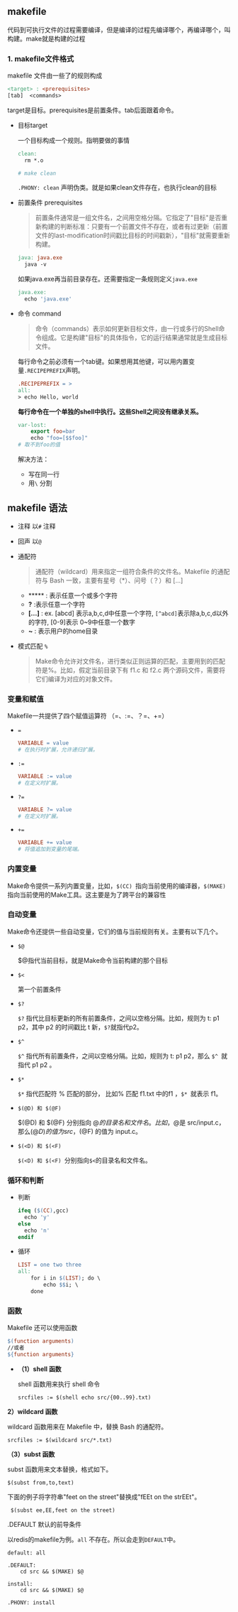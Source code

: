 ## makefile

代码到可执行文件的过程需要编译，但是编译的过程先编译哪个，再编译哪个，叫构建。make就是构建的过程

### 1. makefile文件格式

makefile 文件由一些了的规则构成 

```makefile
<target> : <prerequisites> 
[tab]  <commands>
```

target是目标。prerequisites是前置条件。tab后面跟着命令。

- 目标target

  一个目标构成一个规则。指明要做的事情

  ```makefile
  clean:
  	rm *.o
  
  # make clean
  ```

  `.PHONY: clean` 声明伪类。就是如果clean文件存在，也执行clean的目标

  

- 前置条件 prerequisites

  > 前置条件通常是一组文件名，之间用空格分隔。它指定了"目标"是否重新构建的判断标准：只要有一个前置文件不存在，或者有过更新（前置文件的last-modification时间戳比目标的时间戳新），"目标"就需要重新构建。 

  ```makefile
  java: java.exe
  	java -v
  ```

  如果java.exe再当前目录存在。还需要指定一条规则定义`java.exe`

  ```makefile
  java.exe:
  	echo 'java.exe'
  ```

- 命令 command

  > 命令（commands）表示如何更新目标文件，由一行或多行的Shell命令组成。它是构建"目标"的具体指令，它的运行结果通常就是生成目标文件。 

  每行命令之前必须有一个tab键。如果想用其他键，可以用内置变量`.RECIPEPREFIX`声明。 

  ```makefile
  .RECIPEPREFIX = >
  all:
  > echo Hello, world
  ```

  **每行命令在一个单独的shell中执行。这些Shell之间没有继承关系。** 

  ```makefile
  var-lost:
      export foo=bar
      echo "foo=[$$foo]"
  # 取不到foo的值
  ```

  解决方法：

  - 写在同一行
  - 用`\` 分割

## makefile 语法

- 注释 以`#` 注释

- 回声 以`@`

- 通配符

  > 通配符（wildcard）用来指定一组符合条件的文件名。Makefile 的通配符与 Bash 一致，主要有星号（*）、问号（？）和 [...]  

  - *****     : 表示任意一个或多个字符
  - **?**     :表示任意一个字符
  - **[...]** : ex. [abcd] 表示a,b,c,d中任意一个字符, `[^abcd]`表示除a,b,c,d以外的字符, [0-9]表示 0~9中任意一个数字
  - **~**     : 表示用户的home目录

- 模式匹配 `%`

  > Make命令允许对文件名，进行类似正则运算的匹配，主要用到的匹配符是%。比如，假定当前目录下有 f1.c 和 f2.c 两个源码文件，需要将它们编译为对应的对象文件。 

### 变量和赋值

Makefile一共提供了四个赋值运算符 （=、:=、？=、+=） 

- `=`

  ```makefile
  VARIABLE = value
  # 在执行时扩展，允许递归扩展。
  ```

- `:=`

  ```makefile
  VARIABLE := value
  # 在定义时扩展。
  ```

- `?=`

  ```makefile
  VARIABLE ?= value
  # 在定义时扩展。
  ```

- `+=`

  ```makefile
  VARIABLE += value
  # 将值追加到变量的尾端。
  ```

  

### 内置变量

Make命令提供一系列内置变量，比如，`$(CC) `指向当前使用的编译器，`$(MAKE) `指向当前使用的Make工具。这主要是为了跨平台的兼容性 

### 自动变量

Make命令还提供一些自动变量，它们的值与当前规则有关。主要有以下几个。

- `$@`

  $@指代当前目标，就是Make命令当前构建的那个目标 

- `$<`

  第一个前置条件

  

- `$?`

  `$?` 指代比目标更新的所有前置条件，之间以空格分隔。比如，规则为 t: p1 p2，其中 p2 的时间戳比 t 新，`$?`就指代p2。

- `$^`

  `$^` 指代所有前置条件，之间以空格分隔。比如，规则为 t: p1 p2，那么 `$^ `就指代 p1 p2 。

- `$*`

  `$*` 指代匹配符 % 匹配的部分， 比如% 匹配 f1.txt 中的f1 ，`$* `就表示 f1。

- `$(@D) 和 $(@F)`

  $(@D) 和 $(@F) 分别指向 $@ 的目录名和文件名。比如，$@是 src/input.c，那么$(@D) 的值为 src ，$(@F) 的值为 input.c。

- `$(<D) 和 $(<F)`

  `$(<D) 和 $(<F) `分别指向` $< `的目录名和文件名。

### 循环和判断

- 判断

  ```makefile
  ifeq ($(CC),gcc)
  	echo 'y'
  else
  	echo 'n'
  endif
  ```

- 循环

  ```makefile
  LIST = one two three
  all:
      for i in $(LIST); do \
          echo $$i; \
      done
  
  ```

### 函数

Makefile 还可以使用函数 

```makefile
$(function arguments)
//或者
${function arguments}
```

- **（1）shell 函数**

  shell 函数用来执行 shell 命令

   ```
   srcfiles := $(shell echo src/{00..99}.txt)
   ```

   

**2）wildcard 函数**

wildcard 函数用来在 Makefile 中，替换 Bash 的通配符。

 ```
 srcfiles := $(wildcard src/*.txt)
 ```

**（3）subst 函数**

subst 函数用来文本替换，格式如下。

 ```
 $(subst from,to,text)
 ```

下面的例子将字符串"feet on the street"替换成"fEEt on the strEEt"。

```
 $(subst ee,EE,feet on the street)
```

.DEFAULT 默认的前导条件

以redis的makefile为例。`all` 不存在。所以会走到`DEFAULT`中。

```
default: all

.DEFAULT:
	cd src && $(MAKE) $@

install:
	cd src && $(MAKE) $@

.PHONY: install
```
